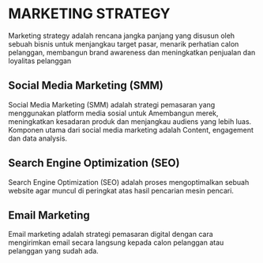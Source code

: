 # MARKETING STRATEGY

Marketing strategy adalah rencana jangka panjang yang disusun oleh sebuah bisnis untuk menjangkau target pasar, menarik perhatian calon pelanggan, membangun brand awareness dan meningkatkan penjualan dan loyalitas pelanggan


## Social Media Marketing (SMM)

Social Media Marketing (SMM) adalah strategi pemasaran yang menggunakan platform media sosial untuk Amembangun merek, meningkatkan kesadaran produk dan menjangkau audiens yang lebih luas. Komponen utama dari social media marketing adalah Content, engagement dan data analysis.

## Search Engine Optimization (SEO)

Search Engine Optimization (SEO) adalah proses mengoptimalkan sebuah website agar muncul di peringkat atas hasil pencarian mesin pencari.

## Email Marketing

Email marketing adalah strategi pemasaran digital dengan cara mengirimkan email secara langsung kepada calon pelanggan atau pelanggan yang sudah ada.